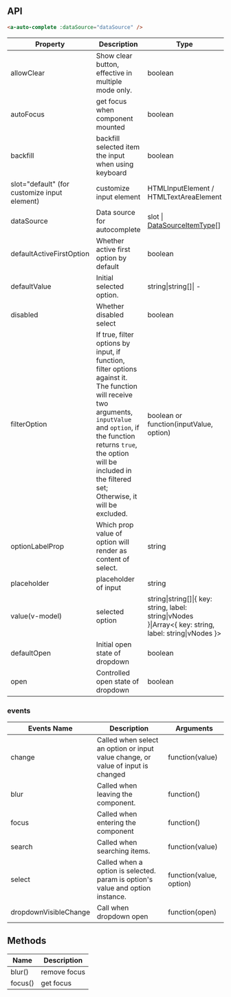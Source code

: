 ## API

````html
<a-auto-complete :dataSource="dataSource" />
````

| Property | Description | Type | Default |
| -------- | ----------- | ---- | ------- |
| allowClear | Show clear button, effective in multiple mode only. | boolean | false |
| autoFocus | get focus when component mounted | boolean | false |
| backfill | backfill selected item the input when using keyboard | boolean | false |
| slot="default" (for customize input element) | customize input element | HTMLInputElement / HTMLTextAreaElement | `<Input />` |
| dataSource | Data source for autocomplete | slot \| [DataSourceItemType](https://github.com/vueComponent/ant-design-vue/blob/724d53b907e577cf5880c1e6742d4c3f924f8f49/components/auto-complete/index.vue#L9)\[] |  |
| defaultActiveFirstOption | Whether active first option by default | boolean | true |
| defaultValue | Initial selected option. | string\|string\[]\| - |
| disabled | Whether disabled select | boolean | false |
| filterOption | If true, filter options by input, if function, filter options against it. The function will receive two arguments, `inputValue` and `option`, if the function returns `true`, the option will be included in the filtered set; Otherwise, it will be excluded. | boolean or function(inputValue, option) | true |
| optionLabelProp | Which prop value of option will render as content of select. | string | `children` |
| placeholder | placeholder of input | string | - |
| value(v-model) | selected option | string\|string\[]\|{ key: string, label: string\|vNodes }\|Array&lt;{ key: string, label: string\|vNodes }> | - |
| defaultOpen | Initial open state of dropdown | boolean | - |
| open | Controlled open state of dropdown | boolean | - |

### events
| Events Name | Description | Arguments |
| --- | --- | --- |
| change | Called when select an option or input value change, or value of input is changed | function(value) |
| blur | Called when leaving the component. | function() |
| focus | Called when entering the component | function() |
| search | Called when searching items. | function(value) | - |
| select | Called when a option is selected. param is option's value and option instance. | function(value, option) |
| dropdownVisibleChange | Call when dropdown open | function(open) |

## Methods

| Name | Description |
| ---- | ----------- |
| blur() | remove focus |
| focus() | get focus |
